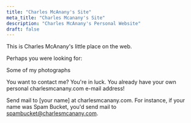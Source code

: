 ```yaml
---
title: "Charles McAnany's Site"
meta_title: "Charles Mcanany's Site"
description: "Charles McAnany's Personal Website"
draft: false
---
```


This is Charles McAnany's little place on the web.

Perhaps you were looking for:

Some of my photographs

You want to contact me? You're in luck. You already have your own personal charlesmcanany.com <span className="whitespace-nowrap">e-mail</span> address!

Send mail to [your name] at charlesmcanany.com. For instance, if your name was Spam Bucket, you'd send mail to spambucket@charlesmcanany.com.
